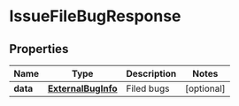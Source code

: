 
# IssueFileBugResponse

## Properties
Name | Type | Description | Notes
------------ | ------------- | ------------- | -------------
**data** | [**ExternalBugInfo**](ExternalBugInfo.md) | Filed bugs |  [optional]



